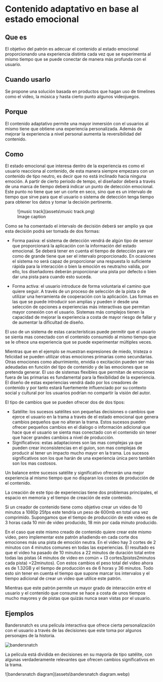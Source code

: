 # Contenido adaptativo en base al estado emocional



## Que es

El objetivo del patrón es adecuar el contenido al estado emocional proporcionando una experiencia distinta cada vez que se experimenta al mismo tiempo que se puede conectar de manera más profunda con el usuario.

## Cuando usarlo

Se propone una solución basada en productos que hagan uso de timelines como el video, la música y hasta cierto punto algunos videojuegos.

## Porque

El contenido adaptativo permite una mayor inmersión con el usuarios al mismo tiene que obtiene una experiencia personalizada. Además de mejorar la experiencia a nivel personal aumenta la reversibilidad del contenido.

## Como

El estado emocional que interesa dentro de la experiencia es como el usuario reacciona al contenido, de esta manera siempre empezara con un contenido de tipo neutro, es decir que no está inclinado hacia ninguna emoción. A partir de cierto periodo de tempo, el diseñador deberá a través de una marca de tiempo deberá indicar un punto de detección emocional. Este punto no tiene que ser un corte en seco, sino que es un intervalo de tiempo que sirve para que el usuario o sistema de detección tenga tiempo para obtener los datos y tomar la decisión pertinente.


<figure markdown>
  ![music track](assets\music track.png)   
  <figcaption>Image caption</figcaption>
</figure>



Como se ha comentado el intervalo de decisión deberá ser amplio ya que esta decisión podrá ser tomada de dos formas:

*  Forma pasiva: el sistema de detección vendrá de algún tipo de sensor que proporcionará la aplicación con la información del estado emocional. Se deberá tener en cuenta el tiempo de detección para ver como de grande tiene que ser el intervalo proporcionado. En ocasiones el sistema no será capaz de proporcionar una respuesta lo suficiente rápida para la interacción o bien la emoción es neutra/no valida, por ello, los diseñadores deberán proporcionar una pista por defecto o bien dar una pista para cuando esto suceda.

*  Forma activa: el usuario introduce de forma voluntaria el camino que quiere seguir. A través de un proceso de selección de la pista o de utilizar una herramienta de cooperación con la aplicación. Las formas en las que se puede introducir son amplias y pueden ir desde una selección de opciones a experiencias más interactivas que permitan mayor conexión con el usuario. Sistemas más complejos tienen la capacidad de mejorar la experiencia a costa de mayor riesgo de fallar y de aumentar la dificultad de diseño.

El uso de un sistema de estas características puede permitir que el usuario se sienta mas conectado con el contenido consumido al mismo tiempo que se le ofrece una experiencia que se puede experimentar múltiples veces.

Mientras que en el ejemplo se muestran expresiones de miedo, tristeza o felicidad se pueden utilizar otras emociones primarias como secundarias. Otras emociones como aburrimiento, envidia o excitación pueden ser más adeudadas en función del tipo de contenido y de las emociones que se pretenda generar. El uso de sistemas flexibles que permitan de emociones fuera de las primarias es fundamental para la flexibilidad de la experiencia. El diseño de estas experiencias vendrá dado por los creadores de contenido y por tanto estará fuertemente influenciado por su contexto social y cultural por los usuarios podrían no compartir la visión del autor.

El tipo de cambios que se pueden ofrecer dos de dos tipos:

* Satélite: los sucesos satélites son pequeñas decisiones o cambios que ejerce el usuario en la trama a través de el estado emocional que genera cambios pequeños que no alteran la trama. Estos sucesos pueden ofrecer pequeños cambios en el dialogo o información adicional que hace que el usuario se sienta mas conectado con el contenido sin tener que hacer grandes cambios a nivel de producción.
* Significativos: estas adaptaciones son las mas complejas ya que pueden crear inconsistencias en el guion, son mas complejas de producir al tener un impacto mucho mayor en la trama. Los sucesos significativos son los que harán de una experiencia única pero también son los mas costosos.

Un balance entre sucesos satélite y significativo ofrecerán una mejor experiencia al mismo tiempo que no disparan los costes de producción de el contenido.

La creación de este tipo de experiencias tiene dos problemas principales, el espacio en memoria y el tiempo de creación de este contenido.

Si un creador de contenido tiene como objetivo crear un video de 10 minutos a 1080p 25fps este tendría un peso de 600mb en total una vez comprimido. Supongamos que el tiempo de producción de este video es de 3 horas cada 10 min de video producido, 18 min por cada minuto producido.

En el caso que este mismo creado de contenido quiere crear este mismo video, pero implementar este patrón añadiendo en cada corte dos emociones más una pista de emoción neutra. En el video hay 3 cortes de 2 minutos con 4 minutos comunes en todas las experiencias. El resultado es que el video ha pasado de 10 minutos a 22 minutos de duración total entre todas las pistas (4 minutos de video en común + (3 cortes*3pistas*2minutos cada pista) =22minutos). Con estos cambios el peso total del video ahora es de 1.32GB y el tiempo de producción es de 6 horas y 36 minutos. Todo esto sin tener en cuenta el tiempo que supone marcar los intervalos y el tiempo adicional de crear un video que utilice este patrón.

Mientras que este patrón permite un mayor grado de interacción entre el usuario y el contenido que consume se hace a costa de unos tiempos mucho mayores y de pistas que quizás nunca sean vistas por el usuario.

## Ejemplos

Bandersnatch es una película interactiva que ofrece cierta personalización con el usuario a través de las decisiones que este toma por algunos personajes de la historia. 

![bandersnatch](assets\bandersnatch.jpg)

La película está dividida en decisiones en su mayoría de tipo satélite, con algunas verdaderamente relevantes que ofrecen cambios significativos en la trama.

![bandersnatch diagram](assets\bandersnatch diagram.webp)

